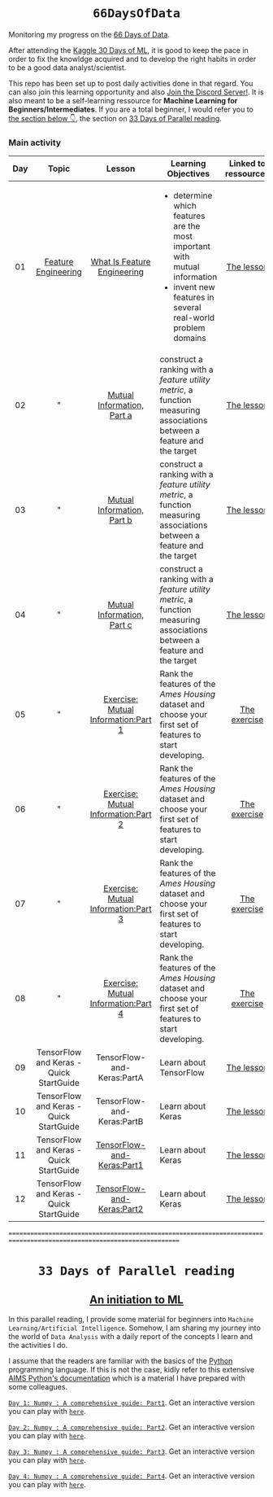 #                  <h1 align="center">                   ` 66DaysOfData `        </h1>

Monitoring my progress on the [66 Days of Data](https://www.kennethjee.com/66daysofdata).


After attending the [Kaggle 30 Days of ML](https://www.kaggle.com/thirty-days-of-ml), it is good to keep the pace in order to fix the knowldge acquired and to develop the right habits in order to be a good data analyst/scientist.


This repo has been set up to post daily activities done in that regard. You can also join this learning opportunity and also [Join the Discord Server!](https://discord.com/invite/BRv6YGb). It is also meant to be a self-learning ressource for **Machine Learning for Beginners/Intermediates**. 
If you are a total beginner, I would refer you to [the section below 👇](#an-initiation-to-ml), the section on [33 Days of Parallel reading](#33-days-of-parallel-reading).



### Main activity

| Day |                            Topic                           |                   Lesson                    | Learning Objectives                                                                                                             |                   Linked to ressources                  |     Author     |
|:-------------:|:----------------------------------------------------------:|:---------------------------------------------------:|---------------------------------------------------------------------------------------------------------------------------------|:-------------------------------------------------------------:|:--------------:|
|       01     | [Feature Engineering](https://www.kaggle.com/learn/feature-engineering)                                                 |   [What Is Feature Engineering](https://www.kaggle.com/ryanholbrook/what-is-feature-engineering) | <ul><li>determine which features are the most important with mutual information</li><li>invent new features in several real-world problem domains</li></ul>  |    [The lesson](https://www.kaggle.com/ryanholbrook/what-is-feature-engineering)         |    [Ryan Holbrook](https://www.kaggle.com/ryanholbrook)|
|  02   |   "     |  [Mutual Information, Part a](https://www.kaggle.com/ryanholbrook/mutual-information)       | construct a ranking with a *feature utility metric*, a function measuring associations between a feature and the target |[The lesson](https://www.kaggle.com/ryanholbrook/mutual-information) | "|
|  03   |   "     |  [Mutual Information, Part b](https://www.kaggle.com/ryanholbrook/mutual-information)       | construct a ranking with a *feature utility metric*, a function measuring associations between a feature and the target |[The lesson](https://www.kaggle.com/ryanholbrook/mutual-information) | "|
|  04   |   "     |  [Mutual Information, Part c](https://www.kaggle.com/ryanholbrook/mutual-information)       | construct a ranking with a *feature utility metric*, a function measuring associations between a feature and the target |[The lesson](https://www.kaggle.com/ryanholbrook/mutual-information) | "|
|  05   |   "     |  [Exercise: Mutual Information:Part 1](https://www.kaggle.com/yaeulrichgaba/exercise-mutual-information/edit)       | Rank the features of the *Ames Housing* dataset and choose your first set of features to start developing. |[The exercise](https://www.kaggle.com/yaeulrichgaba/exercise-mutual-information/edit) | "|
|  06   |   "     |  [Exercise: Mutual Information:Part 2](https://www.kaggle.com/yaeulrichgaba/exercise-mutual-information/edit)       | Rank the features of the *Ames Housing* dataset and choose your first set of features to start developing. |[The exercise](https://www.kaggle.com/yaeulrichgaba/exercise-mutual-information/edit) | "|
|  07   |   "     |  [Exercise: Mutual Information:Part 3](https://www.kaggle.com/yaeulrichgaba/exercise-mutual-information/edit)       | Rank the features of the *Ames Housing* dataset and choose your first set of features to start developing. |[The exercise](https://www.kaggle.com/yaeulrichgaba/exercise-mutual-information/edit) | "|
|  08   |   "     |  [Exercise: Mutual Information:Part 4](https://www.kaggle.com/yaeulrichgaba/exercise-mutual-information/edit)       | Rank the features of the *Ames Housing* dataset and choose your first set of features to start developing. |[The exercise](https://www.kaggle.com/yaeulrichgaba/exercise-mutual-information/edit) | "|
|  09   |   TensorFlow and Keras - Quick StartGuide     |  TensorFlow-and-Keras:PartA      | Learn about TensorFlow |[The lesson](https://en.wikipedia.org/wiki/TensorFlow) |  **Wikipedia**  |
|  10   |   TensorFlow and Keras - Quick StartGuide     |  TensorFlow-and-Keras:PartB      | Learn about Keras |[The lesson](https://en.wikipedia.org/wiki/Keras) |  **Wikipedia**  |
 | 11   |   TensorFlow and Keras - Quick StartGuide     |  [TensorFlow-and-Keras:Part1]()       | Learn about Keras |[The lesson]() |  [YaeUG](https://github.com/gabayae)  |
  | 12   |   TensorFlow and Keras - Quick StartGuide    |  [TensorFlow-and-Keras:Part2]()       | Learn about Keras |[The lesson]() |  " |






`=====================================================================================================================`


#             <h1 align="center"  class="anchor" id="33-days-of-parallel-reading" >  `33 Days of Parallel reading` </h1>

##             <h2 align="center" class="anchor" id="an-initiation-to-ml">  [An initiation to ML ](https://github.com/gabayae/-66DaysOfData-KennethJee/edit/main/README.md)</h2>


In this parallel reading, I provide some material for beginners into `Machine Learning/Artificial Intelligence`. Somehow, I am sharing my journey into the world of `Data Analysis` with a daily report of the concepts I learn and the activities I do. 

I assume that the readers are familiar with the basics of the [Python](https://www.python.org/) programming language. If this is not the case, kidly refer to this extensive [AIMS Python's documentation](https://python.aims.ac.za/) which is a material I have prepared with some colleagues. 



[`Day 1: Numpy : A comprehensive guide: Part1`](https://github.com/gabayae/33-Days-of-Parallel-Reading/blob/main/Day01_Numpy_Part1.ipynb). Get an interactive version you can play with [`here`](https://colab.research.google.com/github/gabayae/33-Days-of-Parallel-Reading/blob/main/Day01_Numpy_Part1.ipynb).

 
 [`Day 2: Numpy : A comprehensive guide: Part2`](https://github.com/gabayae/33-Days-of-Parallel-Reading/blob/main/Day02_Numpy_Part2.ipynb
). Get an interactive version you can play with [`here`](https://colab.research.google.com/github/gabayae/33-Days-of-Parallel-Reading/blob/main/Day02_Numpy_Part2.ipynb).


[`Day 3: Numpy : A comprehensive guide: Part3`](https://github.com/gabayae/33-Days-of-Parallel-Reading/blob/main/Day03_Numpy_Part3.ipynb
). Get an interactive version you can play with [`here`](https://colab.research.google.com/github/gabayae/33-Days-of-Parallel-Reading/blob/main/Day03_Numpy_Part3.ipynb).


[`Day 4: Numpy : A comprehensive guide: Part4`](https://github.com/gabayae/33-Days-of-Parallel-Reading/blob/main/Day04_Numpy_Part4.ipynb
). Get an interactive version you can play with [`here`](https://colab.research.google.com/github/gabayae/33-Days-of-Parallel-Reading/blob/main/Day04_Numpy_Part4.ipynb).






